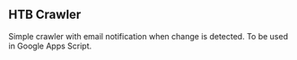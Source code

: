 ## HTB Crawler
Simple crawler with email notification when change is detected. To be used in Google Apps Script.